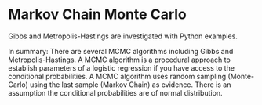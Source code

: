 # Markov Chain Monte Carlo
Gibbs and Metropolis-Hastings are investigated with Python examples.

In summary: There are several MCMC algorithms including Gibbs and Metropolis-Hastings. A MCMC algorithm is a procedural approach to establish parameters of a logistic regression if you have access to the conditional probabilities.  A MCMC algorithm uses random sampling (Monte-Carlo) using the last sample (Markov Chain) as evidence.  There is an assumption the conditional probabilities are of normal distribution. 
